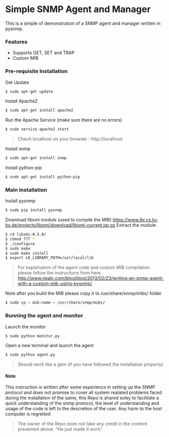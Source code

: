 # Simple SNMP Agent and Manager
This is a simple of demonstration of a SNMP agent and manager written in pysnmp.
### Features
  - Supports GET, SET and TRAP
  - Custom MIB
### Pre-requisite Installation
Get Update
```sh
$ sudo apt-get update
```
Install Apache2 
```sh
$ sudo apt-get install apache2
```
Run the Apache Service (make sure there are no errors)
```sh
$ sudo service apache2 start
```
> Chech localhost on your browser : http://localhost

Install snmp
```sh
$ sudo apt-get install snmp
```
Install python-pip
```sh
$ sudo apt-get install python-pip
```
### Main Installation
Install pysnmp
```sh
$ sudo pip install pysnmp
```
Download libsmi module (used to compile the MIB)
https://www.ibr.cs.tu-bs.de/projects/libsmi/download/libsmi-current.tar.gz
Extract the module
```sh
$ cd libsmi-0.5.0/
$ chmod 777 * 
$ ./configure
$ sudo make
$ sudo make install
$ export LD_LIBRARY_PATH=/usr/local/lib
```
> For explaination of the agent code and custom MIB compilation please follow the instructions from here
http://www.nealc.com/blog/blog/2013/02/23/writing-an-snmp-agent-with-a-custom-mib-using-pysnmp/

Note after you build the MIB please copy it to /usr/share/snmp/mibs/ folder
```sh
$ sudo cp < mib-name > /usr/share/snmp/mibs/
```
### Running the agent and monitor
Launch the monitor
```sh
$ sudo python monitor.py
```
Open a new terminal and launch the agent
```sh
$ sudo python agent.py
```
> Should work like a gem (if you have followed the installation properly)

#### Note
This instruction is written after some experience in setting up the SNMP protocol and does not promise to cover all system realated problems faced during the installation of the same, this Repo is shared soley to facilitate a quick understanding of the snmp protocol, the level of understanding and usage of the code is left to the descretion of the user. Any harm to the host computer is regretted
> The owner of the Repo does not take any credit in the content presented above. "He just made it work".
 